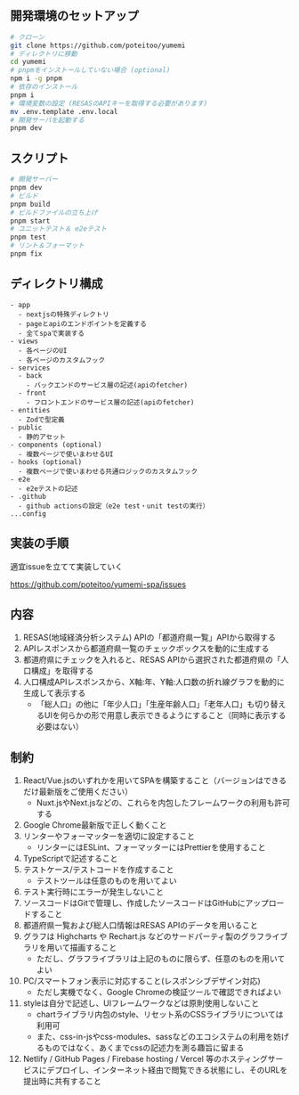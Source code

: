 ## 開発環境のセットアップ

```bash
# クローン
git clone https://github.com/poteitoo/yumemi
# ディレクトリに移動
cd yumemi
# pnpmをインストールしていない場合 (optional)
npm i -g pnpm
# 依存のインストール
pnpm i
# 環境変数の設定 (RESASのAPIキーを取得する必要があります)
mv .env.template .env.local
# 開発サーバを起動する
pnpm dev
```

## スクリプト

```bash
# 開発サーバー
pnpm dev
# ビルド
pnpm build
# ビルドファイルの立ち上げ
pnpm start
# ユニットテスト＆ e2eテスト
pnpm test
# リント＆フォーマット
pnpm fix
```

## ディレクトリ構成

```
- app
  - nextjsの特殊ディレクトリ
  - pageとapiのエンドポイントを定義する
  - 全てspaで実装する
- views
  - 各ページのUI
  - 各ページのカスタムフック
- services
  - back
    - バックエンドのサービス層の記述(apiのfetcher)
  - front
    - フロントエンドのサービス層の記述(apiのfetcher)
- entities
  - Zodで型定義
- public
  - 静的アセット
- components (optional)
  - 複数ページで使いまわせるUI
- hooks (optional)
  - 複数ページで使いまわせる共通ロジックのカスタムフック
- e2e
  - e2eテストの記述
- .github
  - github actionsの設定（e2e test・unit testの実行）
...config
```

## 実装の手順

適宜issueを立てて実装していく

https://github.com/poteitoo/yumemi-spa/issues

## 内容

1. RESAS(地域経済分析システム) APIの「都道府県一覧」APIから取得する
1. APIレスポンスから都道府県一覧のチェックボックスを動的に生成する
1. 都道府県にチェックを入れると、RESAS APIから選択された都道府県の「人口構成」を取得する
1. 人口構成APIレスポンスから、X軸:年、Y軸:人口数の折れ線グラフを動的に生成して表示する
   - 「総人口」の他に「年少人口」「生産年齢人口」「老年人口」も切り替えるUIを何らかの形で用意し表示できるようにすること（同時に表示する必要はない）

## 制約

1. React/Vue.jsのいずれかを用いてSPAを構築すること（バージョンはできるだけ最新版をご使用ください）
   - Nuxt.jsやNext.jsなどの、これらを内包したフレームワークの利用も許可する
1. Google Chrome最新版で正しく動くこと
1. リンターやフォーマッターを適切に設定すること
   - リンターにはESLint、フォーマッターにはPrettierを使用すること
1. TypeScriptで記述すること
1. テストケース/テストコードを作成すること
   - テストツールは任意のものを用いてよい
1. テスト実行時にエラーが発生しないこと
1. ソースコードはGitで管理し、作成したソースコードはGitHubにアップロードすること
1. 都道府県一覧および総人口情報はRESAS APIのデータを用いること
1. グラフは Highcharts や Rechart.js などのサードパーティ製のグラフライブラリを用いて描画すること
   - ただし、グラフライブラリは上記のものに限らず、任意のものを用いてよい
1. PC/スマートフォン表示に対応すること(レスポンシブデザイン対応)
   - ただし実機でなく、Google Chromeの検証ツールで確認できればよい
1. styleは自分で記述し、UIフレームワークなどは原則使用しないこと
   - chartライブラリ内包のstyle、リセット系のCSSライブラリについては利用可
   - また、css-in-jsやcss-modules、sassなどのエコシステムの利用を妨げるものではなく、あくまでcssの記述力を測る趣旨に留まる
1. Netlify / GitHub Pages / Firebase hosting / Vercel 等のホスティングサービスにデプロイし、インターネット経由で閲覧できる状態にし、そのURLを提出時に共有すること
